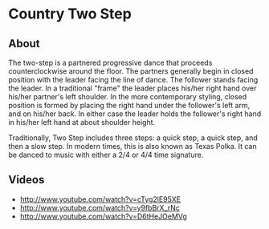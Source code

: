 # Country Two Step

## About
The two-step is a partnered progressive dance that proceeds counterclockwise around the floor.  The partners generally begin in closed position with the leader facing the line of dance. The follower stands facing the leader. In a traditional "frame" the leader places his/her right hand over his/her partner's left shoulder. In the more contemporary styling, closed position is formed by placing the right hand under the follower's left arm, and on his/her back. In either case the leader holds the follower's right hand in his/her left hand at about shoulder height.

Traditionally, Two Step includes three steps: a quick step, a quick step, and then a slow step. In modern times, this is also known as Texas Polka. It can be danced to music with either a 2/4 or 4/4 time signature.

## Videos
* http://www.youtube.com/watch?v=cTyg2lE95XE
* http://www.youtube.com/watch?v=y9fbBrX_rNc
* http://www.youtube.com/watch?v=D6tHeJOeMVg
